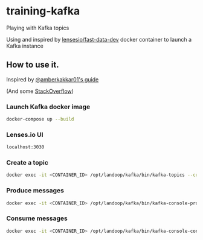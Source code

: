# training-kafka

Playing with Kafka topics

Using and inspired by [lensesio/fast-data-dev](https://github.com/lensesio/fast-data-dev?tab=readme-ov-file) docker container to launch a Kafka instance

## How to use it.

Inspired by [@amberkakkar01's guide](https://medium.com/@amberkakkar01/getting-started-with-apache-kafka-on-docker-a-step-by-step-guide-48e71e241cf2)

(And some [StackOverflow](https://medium.com/@amberkakkar01/getting-started-with-apache-kafka-on-docker-a-step-by-step-guide-48e71e241cf2))

### Launch Kafka docker image
```bash
docker-compose up --build
```

### Lenses.io UI
```bash
localhost:3030
```

### Create a topic
```bash
docker exec -it <CONTAINER_ID> /opt/landoop/kafka/bin/kafka-topics --create --replication-factor 1 --partitions 1 --topic <TOPIC> --bootstrap-server localhost:9092
```

### Produce messages

```bash
docker exec -it <CONTAINER_ID> /opt/landoop/kafka/bin/kafka-console-producer --broker-list localhost:9092 --topic <TOPIC>
```

### Consume messages

```bash
docker exec -it <CONTAINER_ID> /opt/landoop/kafka/bin/kafka-console-consumer --bootstrap-server localhost:9092 --topic <TOPIC> --from-beginning
```